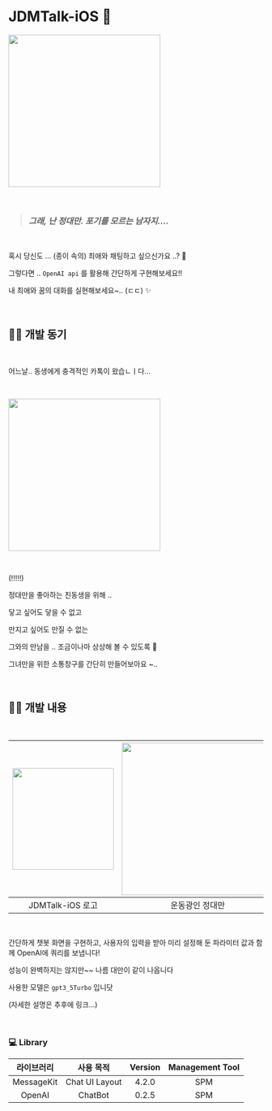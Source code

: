 # JDMTalk-iOS 🏀

<img src = "https://github.com/dlwogus0128/JDMTalk-iOS/assets/79050615/823c40c4-31da-466f-bf0f-5930a30be473" width = 300>

&nbsp;

> ### ***그래, 난 정대만. 포기를 모르는 남자지….***

&nbsp;

혹시 당신도 ... (종이 속의) 최애와 채팅하고 싶으신가요 ..? 🥹

그렇다면 .. `OpenAI api` 를 활용해 간단하게 구현해보세요!!

내 최애와 꿈의 대화를 실현해보세요~.. (ㄷㄷ) ✨

&nbsp;

## ⛹🏻 개발 동기

&nbsp;

어느날.. 동생에게 충격적인 카톡이 왔습ㄴㅣ다...

&nbsp;

<img src = "https://github.com/dlwogus0128/JDMTalk-iOS/assets/79050615/76cd8306-3788-45bf-a01f-5828d5aab04c" width = 300>

&nbsp;

(!!!!!)

정대만을 좋아하는 친동생을 위해 ..

닿고 싶어도 닿을 수 없고

만지고 싶어도 만질 수 없는

그와의 만남을 .. 조금이나마 상상해 볼 수 있도록 🥺

그녀만을 위한 소통창구를 간단히 만들어보아요 ~..

&nbsp;

## ⛹🏻 개발 내용

&nbsp;

<img src = "https://github.com/dlwogus0128/JDMTalk-iOS/assets/79050615/46b3078c-b88f-4cd2-b148-91a259cb327b" width = 200> | <img src = "https://github.com/dlwogus0128/JDMTalk-iOS/assets/79050615/6105ed34-b9d5-41df-9f84-b26ba5812ced" width = 300> 
:---------:|:----------:
 JDMTalk-iOS 로고 |  운동광인 정대만  

&nbsp;

간단하게 챗봇 화면을 구현하고, 사용자의 입력을 받아 미리 설정해 둔 파라미터 값과 함께 OpenAI에 쿼리를 보냅니다!

성능이 완벽하지는 않지만~~ 나름 대만이 같이 나옵니다

사용한 모델은 `gpt3_5Turbo` 입니닷

(자세한 설명은 추후에 링크...)

&nbsp;

### 💻 Library

라이브러리 | 사용 목적 | Version | Management Tool
:---------:|:----------:|:---------: |:---------:
 MessageKit | Chat UI Layout | 4.2.0 | SPM
 OpenAI | ChatBot | 0.2.5 | SPM
